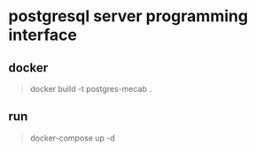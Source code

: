 # postgresql server programming interface

## docker

> docker build -t postgres-mecab .

## run 

> docker-compose up -d